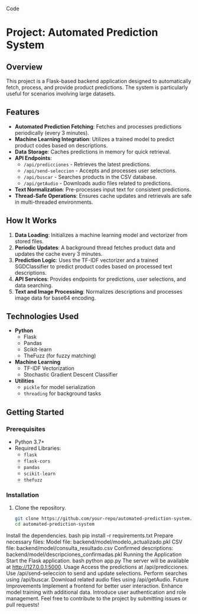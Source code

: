 
Code
# Project: Automated Prediction System

## Overview
This project is a Flask-based backend application designed to automatically fetch, process, and provide product predictions. The system is particularly useful for scenarios involving large datasets.

## Features
- **Automated Prediction Fetching**: Fetches and processes predictions periodically (every 3 minutes).
- **Machine Learning Integration**: Utilizes a trained model to predict product codes based on descriptions.
- **Data Storage**: Caches predictions in memory for quick retrieval.
- **API Endpoints**:
  - `/api/predicciones` - Retrieves the latest predictions.
  - `/api/send-seleccion` - Accepts and processes user selections.
  - `/api/buscar` - Searches products in the CSV database.
  - `/api/getAudio` - Downloads audio files related to predictions.
- **Text Normalization**: Pre-processes input text for consistent predictions.
- **Thread-Safe Operations**: Ensures cache updates and retrievals are safe in multi-threaded environments.

## How It Works
1. **Data Loading**: Initializes a machine learning model and vectorizer from stored files.
2. **Periodic Updates**: A background thread fetches product data and updates the cache every 3 minutes.
3. **Prediction Logic**: Uses the TF-IDF vectorizer and a trained SGDClassifier to predict product codes based on processed text descriptions.
4. **API Services**: Provides endpoints for predictions, user selections, and data searching.
5. **Text and Image Processing**: Normalizes descriptions and processes image data for base64 encoding.

## Technologies Used
- **Python**
  - Flask
  - Pandas
  - Scikit-learn
  - TheFuzz (for fuzzy matching)
- **Machine Learning**
  - TF-IDF Vectorization
  - Stochastic Gradient Descent Classifier
- **Utilities**
  - `pickle` for model serialization
  - `threading` for background tasks

## Getting Started
### Prerequisites
- Python 3.7+
- Required Libraries:
  - `flask`
  - `flask-cors`
  - `pandas`
  - `scikit-learn`
  - `thefuzz`

### Installation
1. Clone the repository.
   ```bash
   git clone https://github.com/your-repo/automated-prediction-system.git
   cd automated-prediction-system
Install the dependencies.
bash
pip install -r requirements.txt
Prepare necessary files:
Model file: backend/model/modelo_actualizado.pkl
CSV file: backend/model/consulta_resultado.csv
Confirmed descriptions: backend/model/descripciones_confirmadas.pkl
Running the Application
Start the Flask application.
bash
python app.py
The server will be available at http://127.0.0.1:5000.
Usage
Access the predictions at /api/predicciones.
Use /api/send-seleccion to send and update selections.
Perform searches using /api/buscar.
Download related audio files using /api/getAudio.
Future Improvements
Implement a frontend for better user interaction.
Enhance model training with additional data.
Introduce user authentication and role management.
Feel free to contribute to the project by submitting issues or pull requests!
